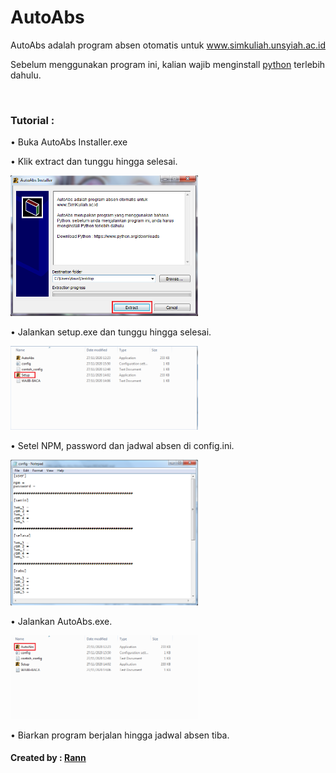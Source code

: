 <h1>AutoAbs</h1>
<p>AutoAbs adalah program absen otomatis untuk <a href="https://simkuliah.unsyiah.ac.id" target="_blank">www.simkuliah.unsyiah.ac.id</a></p>
<p>Sebelum menggunakan program ini, kalian wajib menginstall <a href="https://www.python.org/downloads/" target="_blank">python</a> terlebih dahulu.</p>
</br>
<h3>Tutorial :</h3>
<p>• Buka AutoAbs Installer.exe</p>
<p>• Klik extract dan tunggu hingga selesai.</p>
<img src="/img/image1.png" width="300x350">
<p>• Jalankan setup.exe dan tunggu hingga selesai.</p>
<img src="/img/image2.png" width="300x350">
<p>• Setel NPM, password dan jadwal absen di config.ini.</p>
<img src="/img/image3.png" width="300x350">
<p>• Jalankan AutoAbs.exe.</p>
<img src="/img/image4.png" width="300x350">
<p>• Biarkan program berjalan hingga jadwal absen tiba.</p>

<h4>Created by : <a href='instagram.com/fikran2906'>Rann</a></h4>
